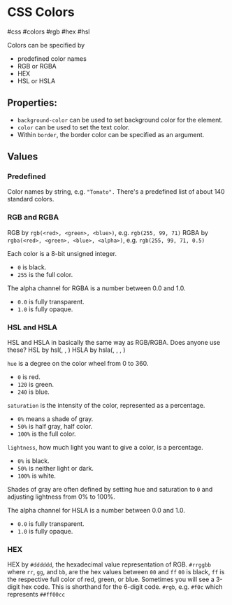 # CSS Colors
#css #colors #rgb #hex #hsl

Colors can be specified by
- predefined color names
- RGB or RGBA
- HEX
- HSL or HSLA

## Properties:

- `background-color` can be used to set background color for the element.
- `color` can be used to set the text color.
- Within `border`, the border color can be specified as an argument.

## Values

### Predefined

Color names by string, e.g. `"Tomato".`
There's a predefined list of about 140 standard colors.

### RGB and RGBA

RGB by `rgb(<red>, <green>, <blue>)`, e.g. `rgb(255, 99, 71)`
RGBA by `rgba(<red>, <green>, <blue>, <alpha>)`, e.g. `rgb(255, 99, 71, 0.5)`

Each color is a 8-bit unsigned integer.
- `0` is black.
- `255` is the full color.

The alpha channel for RGBA is a number between 0.0 and 1.0.
- `0.0` is fully transparent.
- `1.0` is fully opaque.

### HSL and HSLA

HSL and HSLA in basically the same way as RGB/RGBA. Does anyone use these?
HSL by hsl(<hue>, <saturation>, <light>)
HSLA by hsla(<hue>, <saturation>, <light>, <alpha>)

`hue` is a degree on the color wheel from 0 to 360.
- `0` is red.
- `120` is green.
- `240` is blue.

`saturation` is the intensity of the color, represented as a percentage.
- `0%` means a shade of gray.
- `50%` is half gray, half color.
- `100%` is the full color.

`lightness`, how much light you want to give a color, is a percentage.
- `0%` is black.
- `50%` is neither light or dark.
- `100%` is white.

Shades of gray are often defined by setting hue and saturation to `0`
and adjusting lightness from 0% to 100%.

The alpha channel for HSLA is a number between 0.0 and 1.0.
- `0.0` is fully transparent.
- `1.0` is fully opaque.

### HEX

HEX by `#dddddd`, the hexadecimal value representation of RGB.
`#rrggbb` where `rr`, `gg`, and `bb`, are the hex values between `00` and `ff`
`00` is black, `ff` is the respective full color of red, green, or blue.
Sometimes you will see a 3-digit hex code. This is shorthand for the 6-digit code.
`#rgb`, e.g. `#f0c` which represents `##ff00cc`